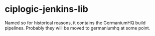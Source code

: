 # ciplogic-jenkins-lib

Named so for historical reasons, it contains the GermaniumHQ build pipelines.
Probably they will be moved to germaniumhq at some point.
